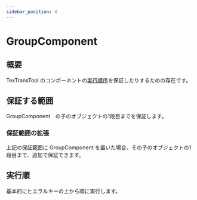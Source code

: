 ```yaml
---
sidebar_position: 4
---
```


# GroupComponent

## 概要

TexTransTool のコンポーネントの[実行順序](/docs/Reference/General/ExecutionOrder)を保証したりするための存在です。

## 保証する範囲

GroupComponent　の子のオブジェクトの1段目までを保証します。

### 保証範囲の拡張

上記の保証範囲に GroupComponent を置いた場合、その子のオブジェクトの1段目まで、追加で保証できます。

## 実行順

基本的にヒエラルキーの上から順に実行します。
